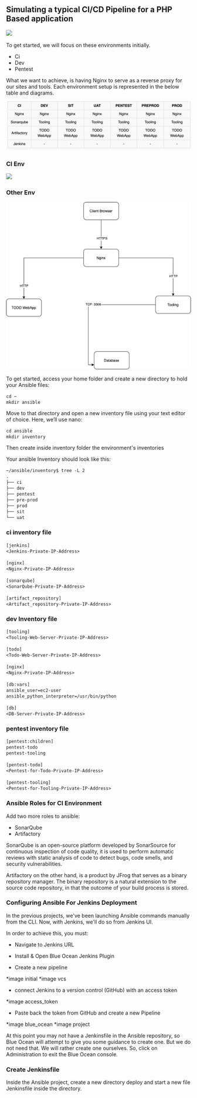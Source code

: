 ## Simulating a typical CI/CD Pipeline for a PHP Based application

![](CI_CD-Pipeline-For-PHP-ToDo-Application.png)

To get started, we will focus on these environments initially.

- Ci
- Dev
- Pentest

What we want to achieve, is having Nginx to serve as a reverse proxy for our sites and tools. Each environment setup is represented in the below table and diagrams.

![](https://github.com/Arafly/ci_simulation/blob/master/assets/Environment-setup.png)

### CI Env

![](Project-14-CI-Environment.png)

### Other Env

![](https://github.com/Arafly/ci_simulation/blob/master/assets/Project-14-Pentest-Environment.png)

<!-- DNS requirements
Make DNS entries to create a subdomain for each environment. Assuming your main domain is darey.io

You should have a subdomains list like this:

Server	Domain
Jenkins	https://ci.infradev.darey.io
Sonarqube	https://sonar.infradev.darey.io
Artifactory	https://artifacts.infradev.darey.io
Production Tooling	https://tooling.darey.io
Pre-Prod Tooling	https://tooling.preprod.darey.io
Pentest Tooling	https://tooling.pentest.darey.io
UAT Tooling	https://tooling.uat.darey.io
SIT Tooling	https://tooling.sit.darey.io
Dev Tooling	https://tooling.dev.darey.io
Production TODO-WebApp	https://todo.darey.io
Pre-Prod TODO-WebApp	https://todo.preprod.darey.io
Pentest TODO-WebApp	https://todo.pentest.darey.io
UAT TODO-WebApp	https://todo.uat.darey.io
SIT TODO-WebApp	https://todo.sit.darey.io
Dev TODO-WebApp	https://todo.dev.darey.io -->

To get started, access your home folder and create a new directory to hold your Ansible files:

```
cd ~
mkdir ansible
```

Move to that directory and open a new inventory file using your text editor of choice. Here, we’ll use nano:

```
cd ansible
mkdir inventory
```

Then create inside inventory folder the environment's inventories

Your ansible Inventory should look like this:

```
~/ansible/inventory$ tree -L 2
.
├── ci
├── dev
├── pentest
├── pre-prod
├── prod
├── sit
└── uat
```

### ci inventory file

```
[jenkins]
<Jenkins-Private-IP-Address>

[nginx]
<Nginx-Private-IP-Address>

[sonarqube]
<SonarQube-Private-IP-Address>

[artifact_repository]
<Artifact_repository-Private-IP-Address>
```

### dev Inventory file

```
[tooling]
<Tooling-Web-Server-Private-IP-Address>

[todo]
<Todo-Web-Server-Private-IP-Address>

[nginx]
<Nginx-Private-IP-Address>

[db:vars]
ansible_user=ec2-user
ansible_python_interpreter=/usr/bin/python

[db]
<DB-Server-Private-IP-Address>
```

### pentest inventory file

```
[pentest:children]
pentest-todo
pentest-tooling

[pentest-todo]
<Pentest-for-Todo-Private-IP-Address>

[pentest-tooling]
<Pentest-for-Tooling-Private-IP-Address>
```

### Ansible Roles for CI Environment

Add two more roles to ansible:

- SonarQube
- Artifactory

SonarQube is an open-source platform developed by SonarSource for continuous inspection of code quality, it is used to perform automatic reviews with static analysis of code to detect bugs, code smells, and security vulnerabilities.

Artifactory on the other hand, is a product by JFrog that serves as a binary repository manager. The binary repository is a natural extension to the source code repository, in that the outcome of your build process is stored.

### Configuring Ansible For Jenkins Deployment

In the previous projects, we've been launching Ansible commands manually from the CLI. Now, with Jenkins, we'll do so from Jenkins UI.

In order to achieve this, you must:
- Navigate to Jenkins URL
- Install & Open Blue Ocean Jenkins Plugin

- Create a new pipeline

*image initial
*image vcs

- connect Jenkins to a version control (GitHub) with an access token

*image access_token

- Paste back the token from GitHub and create a new Pipeline

*image blue_ocean
*image project

At this point you may not have a Jenkinsfile in the Ansible repository, so Blue Ocean will attempt to give you some guidance to create one. But we do not need that. We will rather create one ourselves. So, click on Administration to exit the Blue Ocean console.


### Create Jenkinsfile
Inside the Ansible project, create a new directory deploy and start a new file Jenkinsfile inside the directory.

